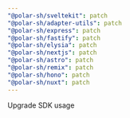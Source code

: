 ```yaml
---
"@polar-sh/sveltekit": patch
"@polar-sh/adapter-utils": patch
"@polar-sh/express": patch
"@polar-sh/fastify": patch
"@polar-sh/elysia": patch
"@polar-sh/nextjs": patch
"@polar-sh/astro": patch
"@polar-sh/remix": patch
"@polar-sh/hono": patch
"@polar-sh/nuxt": patch
---
```


Upgrade SDK usage
